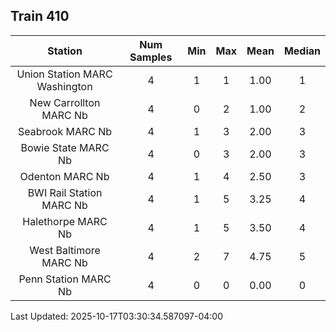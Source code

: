 ## Train 410

| Station | Num Samples | Min | Max | Mean | Median |
| :-----: | :---------: | :-: | :-: | :--: | :----: |
| Union Station MARC Washington | 4 | 1 | 1 | 1.00 | 1 |
| New Carrollton MARC Nb | 4 | 0 | 2 | 1.00 | 2 |
| Seabrook MARC Nb | 4 | 1 | 3 | 2.00 | 3 |
| Bowie State MARC Nb | 4 | 0 | 3 | 2.00 | 3 |
| Odenton MARC Nb | 4 | 1 | 4 | 2.50 | 3 |
| BWI Rail Station MARC Nb | 4 | 1 | 5 | 3.25 | 4 |
| Halethorpe MARC Nb | 4 | 1 | 5 | 3.50 | 4 |
| West Baltimore MARC Nb | 4 | 2 | 7 | 4.75 | 5 |
| Penn Station MARC Nb | 4 | 0 | 0 | 0.00 | 0 |


Last Updated: 2025-10-17T03:30:34.587097-04:00